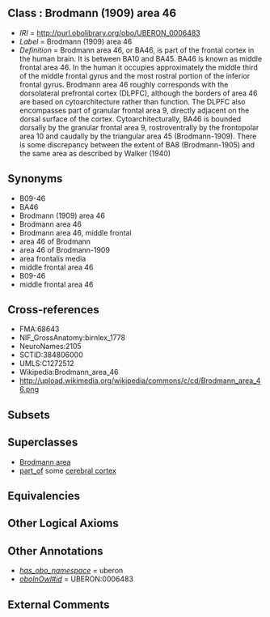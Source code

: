 
## Class : Brodmann (1909) area 46

 * *IRI* = http://purl.obolibrary.org/obo/UBERON_0006483
 * *Label* = Brodmann (1909) area 46
 * *Definition* = Brodmann area 46, or BA46, is part of the frontal cortex in the human brain. It is between BA10 and BA45. BA46 is known as middle frontal area 46. In the human it occupies approximately the middle third of the middle frontal gyrus and the most rostral portion of the inferior frontal gyrus. Brodmann area 46 roughly corresponds with the dorsolateral prefrontal cortex (DLPFC), although the borders of area 46 are based on cytoarchitecture rather than function. The DLPFC also encompasses part of granular frontal area 9, directly adjacent on the dorsal surface of the cortex. Cytoarchitecturally, BA46 is bounded dorsally by the granular frontal area 9, rostroventrally by the frontopolar area 10 and caudally by the triangular area 45 (Brodmann-1909). There is some discrepancy between the extent of BA8 (Brodmann-1905) and the same area as described by Walker (1940)

## Synonyms

 * B09-46
 * BA46
 * Brodmann (1909) area 46
 * Brodmann area 46
 * Brodmann area 46, middle frontal
 * area 46 of Brodmann
 * area 46 of Brodmann-1909
 * area frontalis media
 * middle frontal area 46
 * B09-46
 * middle frontal area 46

## Cross-references

 * FMA:68643
 * NIF_GrossAnatomy:birnlex_1778
 * NeuroNames:2105
 * SCTID:384806000
 * UMLS:C1272512
 * Wikipedia:Brodmann_area_46
 * http://upload.wikimedia.org/wikipedia/commons/c/cd/Brodmann_area_46.png

## Subsets


## Superclasses

 * [Brodmann area](../../UBERON/29/UBERON_0013529.md)
 * [part_of](../../BFO/50/BFO_0000050.md) some [cerebral cortex](../../UBERON/56/UBERON_0000956.md)

## Equivalencies


## Other Logical Axioms


## Other Annotations

 * *[has_obo_namespace](../../ce/oboInOwl#hasOBONamespace.md)* = uberon
 * *[oboInOwl#id](../../id/oboInOwl#id.md)* = UBERON:0006483

## External Comments

